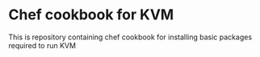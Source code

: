 # Chef cookbook for KVM
This is repository containing chef cookbook for installing basic packages required to run KVM
